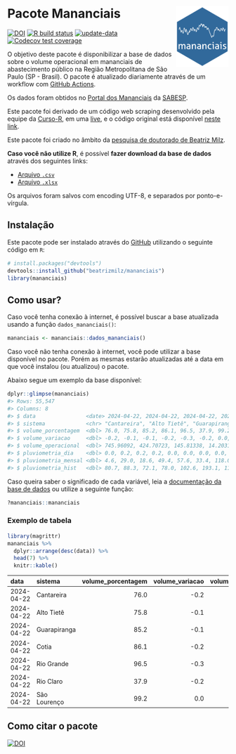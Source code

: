 
<!-- README.md is generated from README.Rmd. Please edit that file -->

# Pacote Mananciais <img src="man/figures/hexlogo.png" align="right" width = "120px"/>

<!-- badges: start -->

[![DOI](https://zenodo.org/badge/DOI/10.5281/zenodo.4733056.svg)](https://doi.org/10.5281/zenodo.4733056)
[![R build
status](https://github.com/beatrizmilz/mananciais/workflows/R-CMD-check/badge.svg)](https://github.com/beatrizmilz/mananciais/actions)
[![update-data](https://github.com/beatrizmilz/mananciais/actions/workflows/2-update_data.yaml/badge.svg)](https://github.com/beatrizmilz/mananciais/actions/workflows/2-update_data.yaml)
[![Codecov test
coverage](https://codecov.io/gh/beatrizmilz/mananciais/branch/master/graph/badge.svg)](https://codecov.io/gh/beatrizmilz/mananciais?branch=master)
<!-- badges: end -->

O objetivo deste pacote é disponibilizar a base de dados sobre o volume
operacional em mananciais de abastecimento público na Região
Metropolitana de São Paulo (SP - Brasil). O pacote é atualizado
diariamente através de um workflow com [GitHub
Actions](https://github.com/beatrizmilz/mananciais/actions).

Os dados foram obtidos no [Portal dos
Mananciais](http://mananciais.sabesp.com.br/Situacao) da
[SABESP](http://site.sabesp.com.br/site/Default.aspx).

Este pacote foi derivado de um código web scraping desenvolvido pela
equipe da [Curso-R](https://www.curso-r.com/), em uma
[live](https://youtu.be/jvZIxrMmOcQ), e o código original está
disponível [neste
link](https://github.com/curso-r/lives/blob/master/drafts/20200730_scraper_sabesp.R).

Este pacote foi criado no âmbito da [pesquisa de doutorado de Beatriz
Milz](https://beatrizmilz.github.io/tese/).

**Caso você não utilize R**, é possível **fazer download da base de
dados** através dos seguintes links:

- [Arquivo
  `.csv`](https://github.com/beatrizmilz/mananciais/raw/master/inst/extdata/mananciais.csv)
- [Arquivo
  `.xlsx`](https://github.com/beatrizmilz/mananciais/blob/master/inst/extdata/mananciais.xlsx?raw=true)

Os arquivos foram salvos com encoding UTF-8, e separados por
ponto-e-vírgula.

## Instalação

Este pacote pode ser instalado através do [GitHub](https://github.com/)
utilizando o seguinte código em `R`:

``` r
# install.packages("devtools")
devtools::install_github("beatrizmilz/mananciais")
library(mananciais)
```

## Como usar?

Caso você tenha conexão à internet, é possível buscar a base atualizada
usando a função `dados_mananciais()`:

``` r
mananciais <- mananciais::dados_mananciais() 
```

Caso você não tenha conexão à internet, você pode utilizar a base
disponível no pacote. Porém as mesmas estarão atualizadas até a data em
que você instalou (ou atualizou) o pacote.

Abaixo segue um exemplo da base disponível:

``` r
dplyr::glimpse(mananciais)
#> Rows: 55,547
#> Columns: 8
#> $ data                <date> 2024-04-22, 2024-04-22, 2024-04-22, 2024-04-22, 2…
#> $ sistema             <chr> "Cantareira", "Alto Tietê", "Guarapiranga", "Cotia…
#> $ volume_porcentagem  <dbl> 76.0, 75.8, 85.2, 86.1, 96.5, 37.9, 99.2, 76.2, 75…
#> $ volume_variacao     <dbl> -0.2, -0.1, -0.1, -0.2, -0.3, -0.2, 0.0, -0.1, -0.…
#> $ volume_operacional  <dbl> 745.96092, 424.70723, 145.81338, 14.20311, 108.219…
#> $ pluviometria_dia    <dbl> 0.0, 0.2, 0.2, 0.2, 0.0, 0.0, 0.0, 0.0, 0.0, 0.0, …
#> $ pluviometria_mensal <dbl> 4.6, 29.0, 18.6, 49.4, 57.6, 33.4, 118.0, 4.6, 28.…
#> $ pluviometria_hist   <dbl> 80.7, 88.3, 72.1, 78.0, 102.6, 193.1, 110.0, 80.7,…
```

Caso queira saber o significado de cada variável, leia a [documentação
da base de
dados](https://beatrizmilz.github.io/mananciais/reference/mananciais.html)
ou utilize a seguinte função:

``` r
?mananciais::mananciais
```

### Exemplo de tabela

``` r
library(magrittr)
mananciais %>% 
  dplyr::arrange(desc(data)) %>% 
  head(7) %>%
  knitr::kable()
```

| data       | sistema      | volume_porcentagem | volume_variacao | volume_operacional | pluviometria_dia | pluviometria_mensal | pluviometria_hist |
|:-----------|:-------------|-------------------:|----------------:|-------------------:|-----------------:|--------------------:|------------------:|
| 2024-04-22 | Cantareira   |               76.0 |            -0.2 |          745.96092 |              0.0 |                 4.6 |              80.7 |
| 2024-04-22 | Alto Tietê   |               75.8 |            -0.1 |          424.70723 |              0.2 |                29.0 |              88.3 |
| 2024-04-22 | Guarapiranga |               85.2 |            -0.1 |          145.81338 |              0.2 |                18.6 |              72.1 |
| 2024-04-22 | Cotia        |               86.1 |            -0.2 |           14.20311 |              0.2 |                49.4 |              78.0 |
| 2024-04-22 | Rio Grande   |               96.5 |            -0.3 |          108.21942 |              0.0 |                57.6 |             102.6 |
| 2024-04-22 | Rio Claro    |               37.9 |            -0.2 |            5.17966 |              0.0 |                33.4 |             193.1 |
| 2024-04-22 | São Lourenço |               99.2 |             0.0 |           88.14210 |              0.0 |               118.0 |             110.0 |

## Como citar o pacote

[![DOI](https://zenodo.org/badge/DOI/10.5281/zenodo.4733056.svg)](https://doi.org/10.5281/zenodo.4733056)
